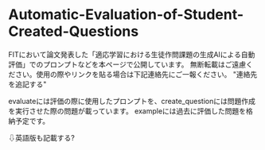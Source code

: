 # Automatic-Evaluation-of-Student-Created-Questions
FITにおいて論文発表した「適応学習における生徒作問課題の生成AIによる自動評価」でのプロンプトなどを本ページで公開しています。
無断転載はご遠慮ください。使用の際やリンクを貼る場合は下記連絡先にご一報ください。
"連絡先を追記する"

evaluateには評価の際に使用したプロンプトを、create_questionには問題作成を実行させた際の問題が載っています。
exampleには過去に評価した問題を格納予定です。


⇩英語版も記載する?

